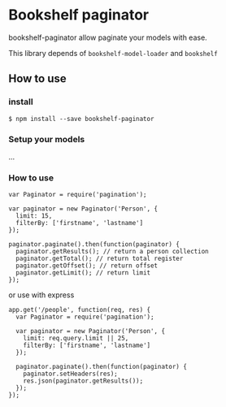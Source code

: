 # Bookshelf paginator

bookshelf-paginator allow paginate your models with ease.

This library depends of `bookshelf-model-loader` and `bookshelf`


## How to use

### install

    $ npm install --save bookshelf-paginator

### Setup your models
...

### How to use

```
var Paginator = require('pagination');

var paginator = new Paginator('Person', {
  limit: 15,
  filterBy: ['firstname', 'lastname']
});

paginator.paginate().then(function(paginator) {
  paginator.getResults(); // return a person collection
  paginator.getTotal(); // return total register
  paginator.getOffset(); // return offset
  paginator.getLimit(); // return limit
});
```

or use with express

```
app.get('/people', function(req, res) {
  var Paginator = require('pagination');

  var paginator = new Paginator('Person', {
    limit: req.query.limit || 25,
    filterBy: ['firstname', 'lastname']
  });

  paginator.paginate().then(function(paginator) {
    paginator.setHeaders(res);
    res.json(paginator.getResults());
  });
});
```
